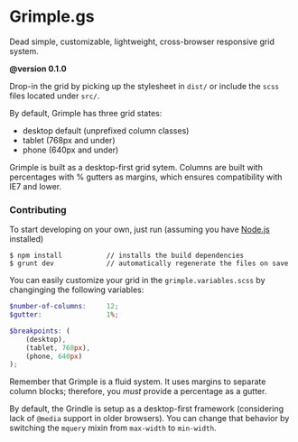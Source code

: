 Grimple.gs
===

Dead simple, customizable, lightweight, cross-browser responsive grid system.

**@version 0.1.0**

Drop-in the grid by picking up the stylesheet in `dist/` or include the `scss` files located under `src/`.

By default, Grimple has three grid states:

- desktop default (unprefixed column classes)
- tablet (768px and under)
- phone (640px and under)

Grimple is built as a desktop-first grid sytem. Columns are built with percentages with % gutters as margins, which ensures compatibility with IE7 and lower.

### Contributing

To start developing on your own, just run (assuming you have [Node.js](https://nodejs.org/) installed)

```
$ npm install           // installs the build dependencies
$ grunt dev             // automatically regenerate the files on save
```

You can easily customize your grid in the `grimple.variables.scss` by changinging the following variables:

```scss
$number-of-columns:     12;
$gutter:                1%;

$breakpoints: (
	(desktop),
	(tablet, 768px),
	(phone, 640px)
);
```

Remember that Grimple is a fluid system. It uses margins to separate column blocks; therefore, you _must_ provide a percentage as a gutter.

By default, the Grindle is setup as a desktop-first framework (considering lack of `@media` support in older browsers). You can change that behavior by switching the `mquery` mixin from `max-width` to `min-width`.